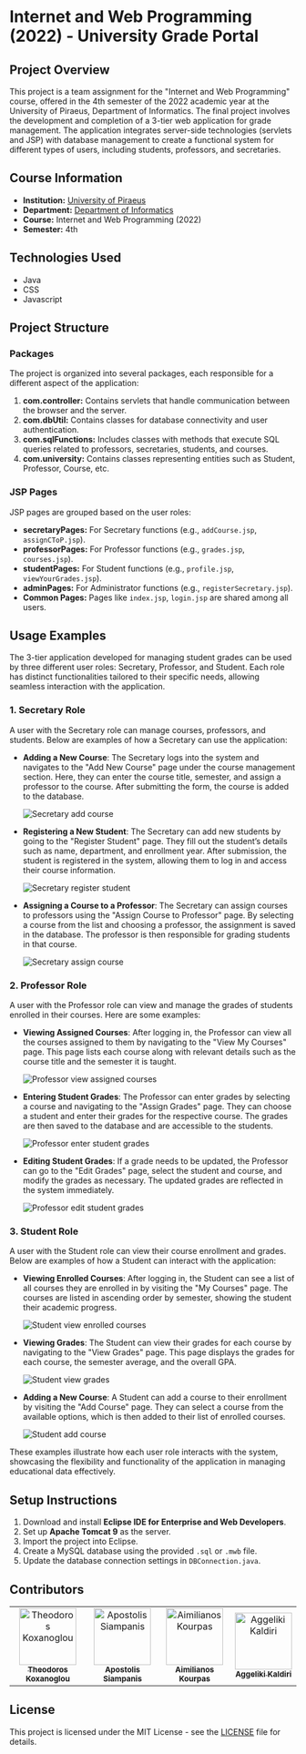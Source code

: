 # Internet and Web Programming (2022) - University Grade Portal

## Project Overview

This project is a team assignment for the "Internet and Web Programming" course, offered in the 4th semester of the 2022 academic year at the University of Piraeus, Department of Informatics. The final project involves the development and completion of a 3-tier web application for grade management. The application integrates server-side technologies (servlets and JSP) with database management to create a functional system for different types of users, including students, professors, and secretaries.

## Course Information
- **Institution:** [University of Piraeus](https://www.unipi.gr/en/)
- **Department:** [Department of Informatics](https://cs.unipi.gr/en/)
- **Course:** Internet and Web Programming (2022)
- **Semester:** 4th

## Technologies Used

- Java
- CSS
- Javascript

## Project Structure

### Packages

The project is organized into several packages, each responsible for a different aspect of the application:

1. **com.controller:** Contains servlets that handle communication between the browser and the server.
2. **com.dbUtil:** Contains classes for database connectivity and user authentication.
3. **com.sqlFunctions:** Includes classes with methods that execute SQL queries related to professors, secretaries, students, and courses.
4. **com.university:** Contains classes representing entities such as Student, Professor, Course, etc.
 
### JSP Pages

JSP pages are grouped based on the user roles:

- **secretaryPages:** For Secretary functions (e.g., `addCourse.jsp`, `assignCToP.jsp`).
- **professorPages:** For Professor functions (e.g., `grades.jsp`, `courses.jsp`).
- **studentPages:** For Student functions (e.g., `profile.jsp`, `viewYourGrades.jsp`).
- **adminPages:** For Administrator functions (e.g., `registerSecretary.jsp`).
- **Common Pages:** Pages like `index.jsp`, `login.jsp` are shared among all users.

## Usage Examples

The 3-tier application developed for managing student grades can be used by three different user roles: Secretary, Professor, and Student. Each role has distinct functionalities tailored to their specific needs, allowing seamless interaction with the application.

### 1. Secretary Role
A user with the Secretary role can manage courses, professors, and students. Below are examples of how a Secretary can use the application:

- **Adding a New Course**: The Secretary logs into the system and navigates to the "Add New Course" page under the course management section. Here, they can enter the course title, semester, and assign a professor to the course. After submitting the form, the course is added to the database.

  ![Secretary add course](./images/secretary_add_course.png)

- **Registering a New Student**: The Secretary can add new students by going to the "Register Student" page. They fill out the student’s details such as name, department, and enrollment year. After submission, the student is registered in the system, allowing them to log in and access their course information.

  ![Secretary register student](./images/secretary_register_student.png)

- **Assigning a Course to a Professor**: The Secretary can assign courses to professors using the "Assign Course to Professor" page. By selecting a course from the list and choosing a professor, the assignment is saved in the database. The professor is then responsible for grading students in that course.

  ![Secretary assign course](./images/secretary_assign_course.png)

### 2. Professor Role
A user with the Professor role can view and manage the grades of students enrolled in their courses. Here are some examples:

- **Viewing Assigned Courses**: After logging in, the Professor can view all the courses assigned to them by navigating to the "View My Courses" page. This page lists each course along with relevant details such as the course title and the semester it is taught.

  ![Professor view assigned courses](./images/professor_view_assigned_courses.png)

- **Entering Student Grades**: The Professor can enter grades by selecting a course and navigating to the "Assign Grades" page. They can choose a student and enter their grades for the respective course. The grades are then saved to the database and are accessible to the students.

  ![Professor enter student grades](./images/professor_enter_student_grades.png)

- **Editing Student Grades**: If a grade needs to be updated, the Professor can go to the "Edit Grades" page, select the student and course, and modify the grades as necessary. The updated grades are reflected in the system immediately.

  ![Professor edit student grades](./images/professor_edit_student_grades.png)

### 3. Student Role
A user with the Student role can view their course enrollment and grades. Below are examples of how a Student can interact with the application:

- **Viewing Enrolled Courses**: After logging in, the Student can see a list of all courses they are enrolled in by visiting the "My Courses" page. The courses are listed in ascending order by semester, showing the student their academic progress.

  ![Student view enrolled courses](./images/student_view_enrolled_courses.png)

- **Viewing Grades**: The Student can view their grades for each course by navigating to the "View Grades" page. This page displays the grades for each course, the semester average, and the overall GPA.

  ![Student view grades](./images/student_view_grades.png)

- **Adding a New Course**: A Student can add a course to their enrollment by visiting the "Add Course" page. They can select a course from the available options, which is then added to their list of enrolled courses.

  ![Student add course](./images/student_add_course.png)

These examples illustrate how each user role interacts with the system, showcasing the flexibility and functionality of the application in managing educational data effectively.

## Setup Instructions

1. Download and install **Eclipse IDE for Enterprise and Web Developers**.
2. Set up **Apache Tomcat 9** as the server.
3. Import the project into Eclipse.
4. Create a MySQL database using the provided `.sql` or `.mwb` file.
5. Update the database connection settings in `DBConnection.java`.

## Contributors

<table>
  <tr>
    <td align="center"><a href="https://github.com/thkox"><img src="https://avatars.githubusercontent.com/u/79880468?v=4" width="100px;" alt="Theodoros Koxanoglou"/><br /><sub><b>Theodoros Koxanoglou</b></sub></a><br /></td>
    <td align="center"><a href="https://github.com/ApostolisSiampanis"><img src="https://avatars.githubusercontent.com/u/75365398?v=4" width="100px;" alt="Apostolis Siampanis"/><br /><sub><b>Apostolis Siampanis</b></sub></a><br /></td>
    <td align="center"><a href="https://github.com/AimiliosKourpas"><img src="https://avatars.githubusercontent.com/u/118211341?v=4" width="100px;" alt="Aimilianos Kourpas"/><br /><sub><b>Aimilianos Kourpas</b></sub></a><br /></td>
   <td align="center"><a href="https://www.linkedin.com/in/aggeliki-kaldiri-a5679828b/"><img src="https://media.licdn.com/dms/image/v2/D4E03AQFQCDbRH1jDkQ/profile-displayphoto-shrink_800_800/profile-displayphoto-shrink_800_800/0/1694937683354?e=1729123200&v=beta&t=sF5netTrkWAR0SREFoyJKCHzKr2wQl-FIu7TKjxllog" width="100px;" alt="Aggeliki Kaldiri"/><br /><sub><b>Aggeliki Kaldiri</b></sub></a><br /></td>
  </tr>
</table>

## License

This project is licensed under the MIT License - see the [LICENSE](./LICENSE) file for details.
